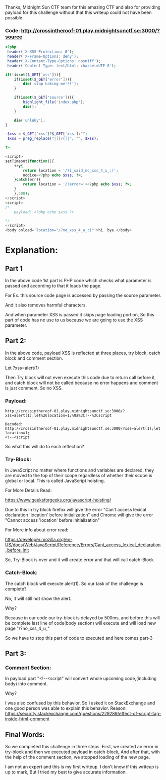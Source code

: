 Thanks, Midnight Sun CTF team for this amazing CTF and also for providing payload for this challenge without that this writeup could not have been possible.

### Code: http://crossintheroof-01.play.midnightsunctf.se:3000/?source

```php
<?php
 header('X-XSS-Protection: 0');
 header('X-Frame-Options: deny');
 header('X-Content-Type-Options: nosniff');
 header('Content-Type: text/html; charset=UTF-8');

if(!isset($_GET['xss'])){
    if(isset($_GET['error'])){
        die('stop haking me!!!');
    }

    if(isset($_GET['source'])){
        highlight_file('index.php');
        die();
    }

    die('unluky');
}

 $xss = $_GET['xss']?$_GET['xss']:"";
 $xss = preg_replace("|[}/{]|", "", $xss);

?>

<script>
setTimeout(function(){
    try{
        return location = '/?i_said_no_xss_4_u_:)';
        nodice=<?php echo $xss; ?>;
    }catch(err){
        return location = '/?error='+<?php echo $xss; ?>;
    }
    },500);
</script>
<script>
/* 
    payload: <?php echo $xss ?>

*/
</script>
<body onload='location="/?no_xss_4_u_:)"'>hi. bye.</body>
```

# Explanation: #

## Part 1
In the above code 1st part is PHP code which checks what parameter is passed and according to that it loads the page.

For Ex. this source code page is accessed by passing the source parameter. 

And it also removes harmful characters. 

And when parameter XSS is passed it skips page loading portion, So this part of code has no use to us because we are going to use the XSS parameter.

## Part 2: 
In the above code, payload XSS is reflected at three places, try block, catch block and comment section.

Let ?xss=alert(1)

Then Try block will not even execute this code due to return call before it, and catch block will not be called because no error happens and comment is just comment, So no XSS.

### Payload: 

    http://crossintheroof-01.play.midnightsunctf.se:3000/?xss=alert(1);let%20location=1;%0a%3C!--%3Cscript

    Decoded:
    http://crossintheroof-01.play.midnightsunctf.se:3000/?xss=alert(1);let location=1;
    <!--<script

So what this will do to each reflection?

### Try-Block:

In JavaScript no matter where functions and variables are declared, they are moved to the top of their scope regardless of whether their scope is global or local. This is called JavaScript hoisting.

For More Details Read:

https://www.geeksforgeeks.org/javascript-hoisting/

Due to this in try block firefox will give the error "Can't access lexical declaration 'location' before initialization" and Chrome will give the error "Cannot access 'location' before initialization"

For More info about error read:

https://developer.mozilla.org/en-US/docs/Web/JavaScript/Reference/Errors/Cant_access_lexical_declaration_before_init

So, Try-Block is over and it will create error and that will call catch-Block

### Catch-Block:
The catch block will execute alert(1). So our task of the challenge is complete?

No, It will still not show the alert.

Why?

Because in our code our try-block is delayed by 500ms, and before this will be complete last line of code(body section) will execute and will load new page "/?no_xss_4_u_"

So we have to stop this part of code to executed and here comes part-3

## Part 3: 
### Comment Section:
In payload part "<!--<script" will convert whole upcoming code,(including body) into comment.

Why?

I was also confused by this behavior, So I asked it on StackExchange and one good person was able to explain this behavior.
Reason: https://security.stackexchange.com/questions/229289/effect-of-script-tag-inside-html-comment

## Final Words:
So we completed this challenge in three steps. First, we created an error in try-block and then we executed payload in catch-block, And after that, with the help of the comment section, we stopped loading of the new page.

I am not an expert and this is my first writeup. I don't know if this writeup is up to mark, But I tried my best to give accurate information.
